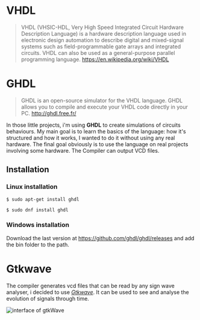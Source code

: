 # VHDL
>VHDL (VHSIC-HDL, Very High Speed Integrated Circuit Hardware Description Language) is a hardware description language used in electronic design automation to describe digital and mixed-signal systems such as field-programmable gate arrays and integrated circuits. VHDL can also be used as a general-purpose parallel programming language.
https://en.wikipedia.org/wiki/VHDL

# GHDL
> GHDL is an open-source simulator for the VHDL language. GHDL allows you to compile and execute your VHDL code directly in your PC.
http://ghdl.free.fr/

In those little projects, i'm using **GHDL** to create simulations of circuits behaviours. My main goal is to learn the basics of the language: how it's structured and how it works, I wanted to do it without using any real hardware. The final goal obviously is to use the language on real projects involving some hardware. The Compiler can output VCD files.

## Installation
### Linux installation
```$ sudo apt-get install ghdl```

```$ sudo dnf install ghdl```

### Windows installation
Download the last version at https://github.com/ghdl/ghdl/releases and add the bin folder to the path.

# Gtkwave
The compiler generates vcd files that can be read by any sign wave analyser, i decided to use *[Gtkwave](https://github.com/gtkwave/gtkwave)*. It can be used to see and analyse the evolution of signals through time.

![interface of gtkWave](/IMAGES/gtkwaveInterface.png)
